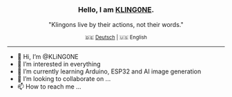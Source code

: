 <div align="center">
  <h3>Hello, I am <a href="https://github.com/KLiNG0NE/">KLING0NE</a>.</h3>
  <p>"Klingons live by their actions, not their words."</p>
  <sub>🇩🇪&nbsp;<a href="https://github.com/KLiNG0NE/KLiNG0NE/blob/main/README_DE.md">Deutsch</a>&nbsp;| 🇺🇸&nbsp;English</sub>
</div>

---

- 👋 Hi, I’m @KLiNG0NE
- 👀 I’m interested in everything
- 🌱 I’m currently learning Arduino, ESP32 and AI image generation
- 💞️ I’m looking to collaborate on ...
- 📫 How to reach me ...

<!---
KLiNG0NE/KLiNG0NE is a ✨ special ✨ repository because its `README.md` (this file) appears on your GitHub profile.
You can click the Preview link to take a look at your changes.
--->
